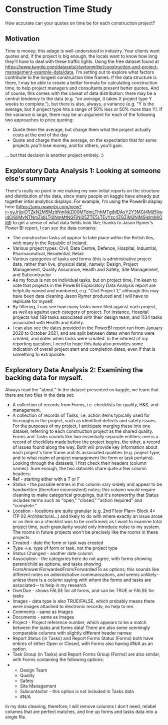 # Construction Time Study
How accurate can your quotes on time be for each construction project? 
## Motivation 
Time is money; this adage is well-understood in industry. Your clients want quotes and, if the project is big enough, the locals want to know how long they'll have to deal with these traffic lights. Using the free dataset found at https://www.kaggle.com/datasets/claytonmiller/construction-and-project-management-example-data/data, I'm setting out to explore what factors contribute to the longest construction time frames. If the data structure is there, I may be able to create a better formula for calculating construction time, to help project managers and consultants present better quotes. And of course, this comes with the caveat of data distribution: there may be a central tendency to the data (e.g. "on average, it takes X project type Y weeks to complete."), but there is also, always, a variance (e.g. "Y is the average, but X project type hits a range of 50% less or 50% more than Y). If the variance is large, there may be an argument for each of the following two approaches to price quoting: 
* Quote them the average, but charge them what the project actually costs at the end of the day
* Quote and charge them the average, on the expectation that for some projects you'll lose money, and for others, you'll gain.

... but that decision is another project entirely. :) 

## Exploratory Data Analysis 1: Looking at someone else's summary 
There's really no point in me making my own initial reports on the structure and distribution of the data, since many people on kaggle have already put together intial analytics displays. For example, I'm using the PowerBI display here (https://app.powerbi.com/view?r=eyJrIjoiOTZkN2M5MzItNmNkZi00MTdmLThhMTgtMDAxY2Y3MGI4MjI5IiwidCI6IjMyNTNmZjdjLTI0NmMtNGFjNi05ZTE5LTEyYzc4ZGZjM2NjMSIsImMiOjl9) to get a sense of what data fields look like; thanks to Jason Rymer's Power BI report, I can see the data contains: 
* The construction tasks all appear to take place within the British Iles, with many in the Republic of Ireland. 
* Various project types: Civil, Data Centre, Defence, Hospital, Industrial, Pharmaceutical, Residential, Retail
* Various categories of tasks and forms (this is administrative project data, rather than live, physical data), namely: Design, Project Management, Quality Assurance, Health and Safety, Site Management, and Subcontractor
* As my focus is not on individual tasks, but on project time, I'm keen to note that projects in the PowerBI Exploratory Data Analysis report are helpfully named and numbered, e.g. "Civil Project 1," although this may have been data cleaning Jason Rymer produced and I will have to replicate for myself.
* By filtering, I can see how many tasks were filed against each project, as well as against each category of project. For instance, Hospital projects had 189 tasks associated with their design team, and 1134 tasks associated with Health and Safety.
* I can also see the dates provided in the PowerBI report run from January 2020 to October 2021, and are split between dates when forms were created, and dates when tasks were created. In the interest of my reporting question, I need to hope this data also provides some indication of overall project start and completion dates, even if that is something to extrapolate.

## Exploratory Data Analysis 2: Examining the backing data for myself. 
Always read the "about." In the dataset presented on kaggle, we learn that there are two files in the data set:
* A collection of records from Forms, i.e. checklists for quality, H&S, and management.
* A collection of records of Tasks, i.e. action items typically used for hiccoughs in the project, such as identified defects and safety issues. 
For the purposes of my project, I anticipate merging these into one dataset, referring to each construction project as the shared quality. Forms and Tasks sounds like two essentially separate entities; one is a record of checklists made before the project begins, the other, a record of issues found along the way. Both will provide key information about each project's time frame and its associated qualities (e.g. project type, and to what realm of project management the form or task pertains).
Looking through the datasets, I first check their headers (column names). Sure enough, the two datasets share quite a few column headers: 
* Ref - starting either with a T or F
* Status - the possible entries in this column vary widely and appear to be handwritten (therefore inconsistent) notes; this column would require cleaning to make categorical groupings, but it's noteworthy that Status includes terms such as "open," "closed," "action required" and "complete." 
* Location - locations are quite granular (e.g. 2nd Floor Plan> Block 4> ITP 02 Architectural...) and likely to do with where exactly an issue arose or an item on a checklist was to be confirmed; as I want to examine total project time, such granularity would only introduce noise to my system. The rooms in future projects won't be precisely like the rooms in these projects. 
* Created - date the form or task was created
* Type -i.e. type of form or task, not the project type
* Status Changed - another date column
* Association - the categories here do not agree, with forms showing parent/child as options, and tasks showing FormAnswer/ForwardedFrom/ForwardedTo as options; this sounds like different notes on administrative communications, and seems unlikely-- unless there is a column saying with *whom* the forms and tasks are associated-- to help in my research.
* OverDue - shows FALSE for all forms, and can be TRUE or FALSE for tasks
* Images -  data type is also TRUE/FALSE, which probably means there were images attached to electronic records; no help to me.
* Comments - same as Images
* Documents - same as Images
* Project - Project reference number, which appears to be a match between the tasks and forms data!
There are also some seemingly comparable columns with slightly different header names:
* Report Status (in Tasks) and Report Forms Status (Forms) both have entires of either Open or Closed, with Forms also having #N/A as an option.
* Task Group (in Tasks) and Report Forms Group (Forms) are also similar, with Forms containing the following options:
* * Design Team
  * Quality
  * Safety
  * Site Management
  * Subcontactor - this option is not included in Tasks data
  * #N/A
 
In my data cleaning, therefore, I will remove columns I don't need, relabel columns that are perfect matches, and line up forms and tasks data into a single file. 

